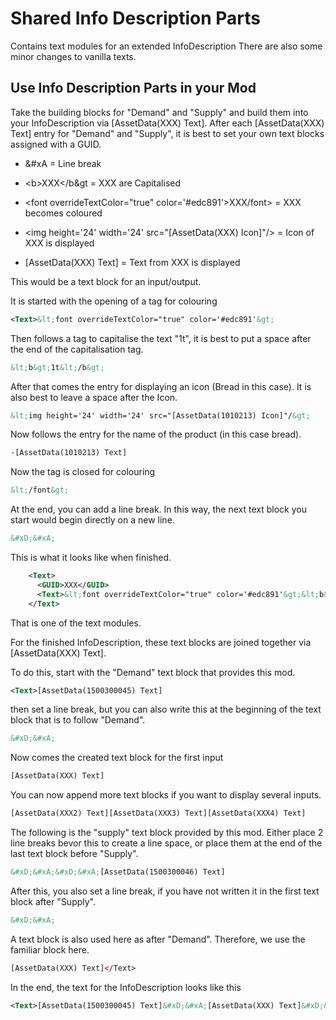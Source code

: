 # Shared Info Description Parts

Contains text modules for an extended InfoDescription
There are also some minor changes to vanilla texts.


## Use Info Description Parts in your Mod

Take the building blocks for "Demand" and "Supply" and build them into your InfoDescription via [AssetData(XXX) Text].
After each [AssetData(XXX) Text] entry for "Demand" and "Supply", it is best to set your own text blocks assigned with a GUID.


- &#xD;&#xA = Line break

- &lt;b&gt;XXX&lt;/b&gt = XXX are Capitalised 

- &lt;font overrideTextColor="true" color='#edc891'&gt;XXX/font&gt; = XXX becomes coloured

- &lt;img height='24' width='24' src="[AssetData(XXX) Icon]"/&gt; = Icon of XXX is displayed

- [AssetData(XXX) Text] = Text from XXX is displayed


This would be a text block for an input/output.

It is started with the opening of a tag for colouring  
```xml
<Text>&lt;font overrideTextColor="true" color='#edc891'&gt;
```

Then follows a tag to capitalise the text "1t", it is best to put a space after the end of the capitalisation tag.
```xml
&lt;b&gt;1t&lt;/b&gt; 
```

After that comes the entry for displaying an icon (Bread in this case). It is also best to leave a space after the Icon.
```xml
&lt;img height='24' width='24' src="[AssetData(1010213) Icon]"/&gt; 
```

Now follows the entry for the name of the product (in this case bread).
```xml
-[AssetData(1010213) Text]
```

Now the tag is closed for colouring
```xml
&lt;/font&gt;
```

At the end, you can add a line break. In this way, the next text block you start would begin directly on a new line.
```xml
&#xD;&#xA;
```

This is what it looks like when finished.
```xml
    <Text>
      <GUID>XXX</GUID>
      <Text>&lt;font overrideTextColor="true" color='#edc891'&gt;&lt;b&gt;1t&lt;/b&gt; &lt;img height='24' width='24' src="[AssetData(1010213) Icon]"/&gt; [AssetData(1010213) Text]&lt;/font&gt;&#xD;&#xA;</Text>
    </Text>
```
That is one of the text modules.

For the finished InfoDescription, these text blocks are joined together via [AssetData(XXX) Text].

To do this, start with the "Demand" text block that provides this mod.
```xml
<Text>[AssetData(1500300045) Text]
```

then set a line break, but you can also write this at the beginning of the text block that is to follow "Demand".
```xml
&#xD;&#xA;
```

Now comes the created text block for the first input
```xml
[AssetData(XXX) Text]
```

You can now append more text blocks if you want to display several inputs.
```xml
[AssetData(XXX2) Text][AssetData(XXX3) Text][AssetData(XXX4) Text]
```

The following is the "supply" text block provided by this mod. Either place 2 line breaks bevor this to create a line space, or place them at the end of the last text block before "Supply".
```xml
&#xD;&#xA;&#xD;&#xA;[AssetData(1500300046) Text]
```

After this, you also set a line break, if you have not written it in the first text block after "Supply".
```xml
&#xD;&#xA;
```

A text block is also used here as after "Demand". Therefore, we use the familiar block here.
```xml
[AssetData(XXX) Text]</Text>
```

In the end, the text for the InfoDescription looks like this
```xml
<Text>[AssetData(1500300045) Text]&#xD;&#xA;[AssetData(XXX) Text]&#xD;&#xA;&#xD;&#xA;[AssetData(1500300046) Text][AssetData(XXX) Text]</Text>
```
